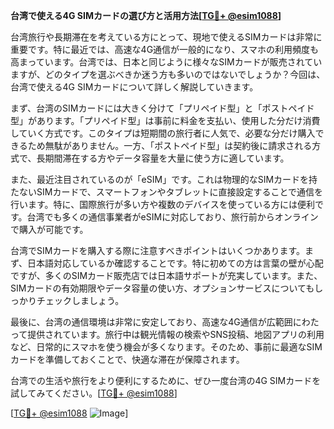 **台湾で使える4G SIMカードの選び方と活用方法[[TG💪+ @esim1088](https://t.me/s/esim1088)]**

台湾旅行や長期滞在を考えている方にとって、現地で使えるSIMカードは非常に重要です。特に最近では、高速な4G通信が一般的になり、スマホの利用頻度も高まっています。台湾では、日本と同じように様々なSIMカードが販売されていますが、どのタイプを選ぶべきか迷う方も多いのではないでしょうか？今回は、台湾で使える4G SIMカードについて詳しく解説していきます。

まず、台湾のSIMカードには大きく分けて「プリペイド型」と「ポストペイド型」があります。「プリペイド型」は事前に料金を支払い、使用した分だけ消費していく方式です。このタイプは短期間の旅行者に人気で、必要な分だけ購入できるため無駄がありません。一方、「ポストペイド型」は契約後に請求される方式で、長期間滞在する方やデータ容量を大量に使う方に適しています。

また、最近注目されているのが「eSIM」です。これは物理的なSIMカードを持たないSIMカードで、スマートフォンやタブレットに直接設定することで通信を行います。特に、国際旅行が多い方や複数のデバイスを使っている方には便利です。台湾でも多くの通信事業者がeSIMに対応しており、旅行前からオンラインで購入が可能です。

台湾でSIMカードを購入する際に注意すべきポイントはいくつかあります。まず、日本語対応しているか確認することです。特に初めての方は言葉の壁が心配ですが、多くのSIMカード販売店では日本語サポートが充実しています。また、SIMカードの有効期限やデータ容量の使い方、オプションサービスについてもしっかりチェックしましょう。

最後に、台湾の通信環境は非常に安定しており、高速な4G通信が広範囲にわたって提供されています。旅行中は観光情報の検索やSNS投稿、地図アプリの利用など、日常的にスマホを使う機会が多くなります。そのため、事前に最適なSIMカードを準備しておくことで、快適な滞在が保障されます。

台湾での生活や旅行をより便利にするために、ぜひ一度台湾の4G SIMカードを試してみてください。[[TG💪+ @esim1088](https://t.me/s/esim1088)]

[[TG💪+ @esim1088](https://t.me/s/esim1088) ![Image](https://i.postimg.cc/Y0z9fWf4/image.png)]